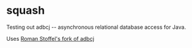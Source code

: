 # squash #

Testing out adbcj -- asynchronous relational database access for Java.

Uses [Roman Stoffel's fork of adbcj](https://github.com/gamlerhart/adbcj "Roman Stoffel's adbcj")